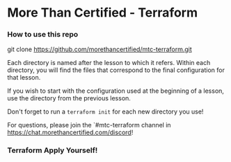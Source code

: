 # More Than Certified - Terraform

### How to use this repo

git clone https://github.com/morethancertified/mtc-terraform.git

Each directory is named after the lesson to which it refers. Within each directory, you will find the files that
correspond to the final configuration for that lesson.

If you wish to start with the configuration used at the beginning of a lesson, use the directory from the previous lesson. 

Don't forget to run a `terraform init` for each new directory you use! 

For questions, please join the  `#mtc-terraform channel in https://chat.morethancertified.com/discord!

### Terraform Apply Yourself! ###
